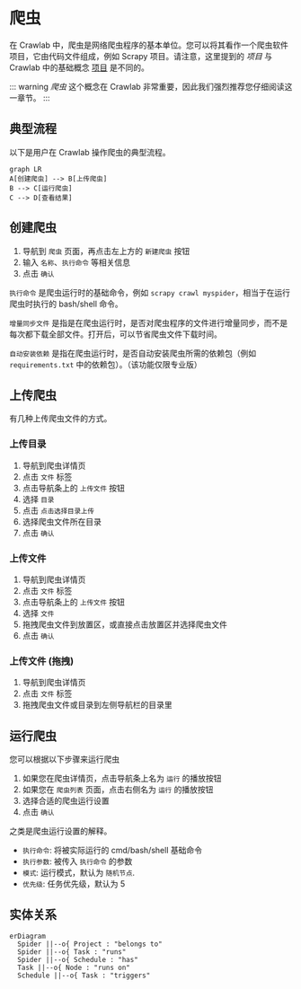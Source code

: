 # 爬虫

在 Crawlab 中，爬虫是网络爬虫程序的基本单位。您可以将其看作一个爬虫软件项目，它由代码文件组成，例如 Scrapy
项目。请注意，这里提到的 *项目* 与 Crawlab
中的基础概念 [项目](../project/README.md) 是不同的。

::: warning
*爬虫* 这个概念在 Crawlab 非常重要，因此我们强烈推荐您仔细阅读这一章节。
:::

## 典型流程

以下是用户在 Crawlab 操作爬虫的典型流程。

```mermaid
graph LR
A[创建爬虫] --> B[上传爬虫]
B --> C[运行爬虫]
C --> D[查看结果]
```

## 创建爬虫

1. 导航到 `爬虫` 页面，再点击左上方的 `新建爬虫` 按钮
2. 输入 `名称`、`执行命令` 等相关信息
3. 点击 `确认`

`执行命令` 是爬虫运行时的基础命令，例如 `scrapy crawl myspider`，相当于在运行爬虫时执行的 bash/shell 命令。

`增量同步文件` 是指是在爬虫运行时，是否对爬虫程序的文件进行增量同步，而不是每次都下载全部文件。打开后，可以节省爬虫文件下载时间。

`自动安装依赖` 是指在爬虫运行时，是否自动安装爬虫所需的依赖包（例如 `requirements.txt` 中的依赖包）。（该功能仅限专业版）

## 上传爬虫

有几种上传爬虫文件的方式。

### 上传目录

1. 导航到爬虫详情页
2. 点击 `文件` 标签
3. 点击导航条上的 `上传文件` 按钮
4. 选择 `目录`
5. 点击 `点击选择目录上传`
6. 选择爬虫文件所在目录
7. 点击 `确认`

### 上传文件

1. 导航到爬虫详情页
2. 点击 `文件` 标签
3. 点击导航条上的 `上传文件` 按钮
4. 选择 `文件`
5. 拖拽爬虫文件到放置区，或直接点击放置区并选择爬虫文件
6. 点击 `确认`

### 上传文件 (拖拽)

1. 导航到爬虫详情页
2. 点击 `文件` 标签
3. 拖拽爬虫文件或目录到左侧导航栏的目录里

## 运行爬虫

您可以根据以下步骤来运行爬虫

1. 如果您在爬虫详情页，点击导航条上名为 `运行` 的播放按钮
2. 如果您在 `爬虫列表` 页面，点击右侧名为 `运行` 的播放按钮
3. 选择合适的爬虫运行设置
4. 点击 `确认`

之类是爬虫运行设置的解释。

- `执行命令`: 将被实际运行的 cmd/bash/shell 基础命令
- `执行参数`: 被传入 `执行命令` 的参数
- `模式`: 运行模式，默认为 `随机节点`.
- `优先级`: 任务优先级，默认为 5

## 实体关系

```mermaid
erDiagram
  Spider ||--o{ Project : "belongs to"
  Spider ||--o{ Task : "runs"
  Spider ||--o{ Schedule : "has"
  Task ||--o{ Node : "runs on"
  Schedule ||--o{ Task : "triggers"
```
